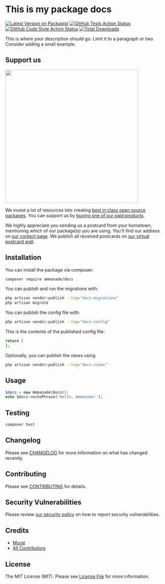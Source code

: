 # This is my package docs

[![Latest Version on Packagist](https://img.shields.io/packagist/v/ammanade/docs.svg?style=flat-square)](https://packagist.org/packages/ammanade/docs)
[![GitHub Tests Action Status](https://img.shields.io/github/actions/workflow/status/ammanade/docs/run-tests.yml?branch=main&label=tests&style=flat-square)](https://github.com/ammanade/docs/actions?query=workflow%3Arun-tests+branch%3Amain)
[![GitHub Code Style Action Status](https://img.shields.io/github/actions/workflow/status/ammanade/docs/fix-php-code-style-issues.yml?branch=main&label=code%20style&style=flat-square)](https://github.com/ammanade/docs/actions?query=workflow%3A"Fix+PHP+code+style+issues"+branch%3Amain)
[![Total Downloads](https://img.shields.io/packagist/dt/ammanade/docs.svg?style=flat-square)](https://packagist.org/packages/ammanade/docs)

This is where your description should go. Limit it to a paragraph or two. Consider adding a small example.

## Support us

[<img src="https://github-ads.s3.eu-central-1.amazonaws.com/docs.jpg?t=1" width="419px" />](https://spatie.be/github-ad-click/docs)

We invest a lot of resources into creating [best in class open source packages](https://spatie.be/open-source). You can support us by [buying one of our paid products](https://spatie.be/open-source/support-us).

We highly appreciate you sending us a postcard from your hometown, mentioning which of our package(s) you are using. You'll find our address on [our contact page](https://spatie.be/about-us). We publish all received postcards on [our virtual postcard wall](https://spatie.be/open-source/postcards).

## Installation

You can install the package via composer:

```bash
composer require ammanade/docs
```

You can publish and run the migrations with:

```bash
php artisan vendor:publish --tag="docs-migrations"
php artisan migrate
```

You can publish the config file with:

```bash
php artisan vendor:publish --tag="docs-config"
```

This is the contents of the published config file:

```php
return [
];
```

Optionally, you can publish the views using

```bash
php artisan vendor:publish --tag="docs-views"
```

## Usage

```php
$docs = new Ammanade\Docs();
echo $docs->echoPhrase('Hello, Ammanade!');
```

## Testing

```bash
composer test
```

## Changelog

Please see [CHANGELOG](CHANGELOG.md) for more information on what has changed recently.

## Contributing

Please see [CONTRIBUTING](CONTRIBUTING.md) for details.

## Security Vulnerabilities

Please review [our security policy](../../security/policy) on how to report security vulnerabilities.

## Credits

- [Murat](https://github.com/murat)
- [All Contributors](../../contributors)

## License

The MIT License (MIT). Please see [License File](LICENSE.md) for more information.
